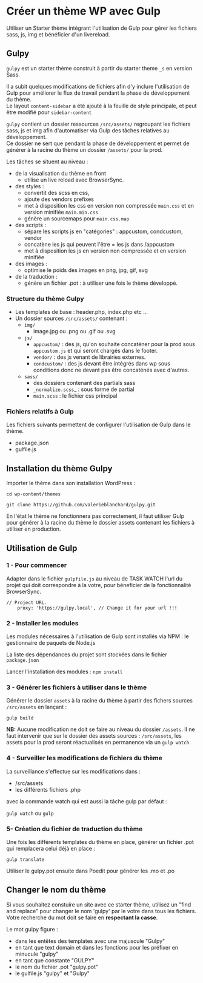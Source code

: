 # Créer un thème WP avec Gulp

Utiliser un Starter thème intégrant l'utilisation de Gulp pour gérer les fichiers sass, js, img et bénéficier d'un livereload.

## Gulpy

`gulpy` est un starter thème construit à partir du starter theme `_s` en version Sass.

Il a subit quelques modifications de fichiers afin d'y inclure l'utilisation de Gulp pour améliorer le flux de travail pendant la phase de développement du thème.  
Le layout `content-sidebar` a été ajouté à la feuille de style principale, et peut être modifié pour `sidebar-content`

`gulpy` contient un dossier ressources `/src/assets/` regroupant les fichiers sass, js et img afin d'automatiser via Gulp des tâches relatives au développement.  
Ce dossier ne sert que pendant la phase de développement et permet de générer à la racine du thème un dossier `/assets/` pour la prod.

Les tâches se situent au niveau :

*  de la visualisation du thème en front
    *  utilise un live reload avec BrowserSync.
*  des styles :
    *  convertit des scss en css,
    *  ajoute des vendors prefixes
    *  met à disposition les css en version non compressée `main.css` et en version minifiée `main.min.css`
    * génère un sourcemaps pour `main.css.map`
*  des scripts :
    *  sépare les scripts js en "catégories" : appcustom, condcustom, vendor
    *  concatène les js qui peuvent l'être = les js dans /appcustom
    *  met à disposition les js en version non compressée et en version minifiée
*  des images :
    *  optimise le poids des images en png, jpg, gif, svg
*  de la traduction :
    *  génère un fichier .pot : à utiliser une fois le thème développé.

### Structure du thème Gulpy

*  Les templates de base : header.php, index.php etc ...
*  Un dossier sources `/src/assets/` contenant :
    *  `img/`
        * image.jpg ou .png ou .gif ou .svg
    *  `js/`
        *  `appcustom/` : des js, qu'on souhaite concaténer pour la prod sous `appcustom.js` et qui seront chargés dans le footer.
        *  `vendor/` : des js venant de librairies externes.
        *  `condcustom/` : des js devant être intégrés dans wp sous conditions donc ne devant pas être concaténés avec d'autres.
    +  `sass/`
        *  des dossiers contenant des partials sass
        *  `_normalize.scss`_ : sous forme de partial
        *  `main.scss` : le fichier css principal

### Fichiers relatifs à Gulp

Les fichiers suivants permettent de configurer l'utilisation de Gulp dans le thème.

*  package.json
*  gulfile.js

## Installation du thème Gulpy

Importer le thème dans son installation WordPress :

`cd wp-content/themes`

`git clone https://github.com/valerieblanchard/gulpy.git`

En l'état le thème ne fonctionnera pas correctement, il faut utiliser Gulp pour générer à la racine du thème le dossier assets contenant les fichiers à utiliser en production.

## Utilisation de Gulp

### 1 - Pour commencer

Adapter dans le fichier `gulpfile.js` au niveau de TASK WATCH l'url du projet qui doit correspondre à la votre, pour béneficier de la fonctionnalité BrowserSync.

```
// Project URL.
    proxy: 'https://gulpy.local', // Change it for your url !!!
```

### 2 - Installer les modules

Les modules nécessaires à l'utilisation de Gulp sont installés via NPM : le gestionnaire de paquets de Node.js

La liste des dépendances du projet sont stockées dans le fichier `package.json`

Lancer l'installation des modules : `npm install`

### 3 - Générer les fichiers à utiliser  dans le thème

Générer le dossier `assets` à la racine du thème à partir des fichers sources `/src/assets` en lançant :

`gulp build`

**NB:** Aucune modification ne doit se faire au niveau du dossier `/assets`. Il ne faut intervenir que sur le dossier des assets sources : `/src/assets`, les assets pour la prod seront réactualisés en permanence via un `gulp watch`.

### 4 - Surveiller les modifications de fichiers du thème

La surveillance s'effectue sur les modifications dans :

*  /src/assets
*  les différents fichiers .php

avec la commande watch qui est aussi la tâche gulp par défaut :

`gulp watch` ou `gulp`

### 5- Création du fichier de traduction du thème

Une fois les différents templates du thème en place, générer un fichier .pot qui remplacera celui déjà en place :

`gulp translate`

Utiliser le gulpy.pot ensuite dans Poedit pour générer les .mo et .po

## Changer le nom du thème

Si vous souhaitez constuire un site avec ce starter thème, utilisez un "find and replace" pour changer le nom 'gulpy' par le votre dans tous les fichiers. Votre recherche du mot doit se faire en **respectant la casse**.

Le mot gulpy figure :

*  dans les entêtes des templates avec une majuscule "Gulpy"
*  en tant que text domain et dans les fonctions pour les préfixer en minucule "gulpy"
*  en tant que constante "GULPY"
*  le nom du fichier .pot "gulpy.pot"
*  le gulfile.js "gulpy" et "Gulpy"
